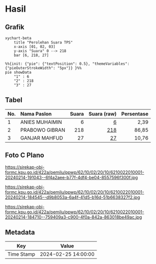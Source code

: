 # Hasil

## Grafik

```mermaid
xychart-beta
    title "Perolehan Suara TPS"
    x-axis [01, 02, 03]
    y-axis "Suara" 0 --> 218
    bar [6, 218, 27]
```

```mermaid
%%{init: {"pie": {"textPosition": 0.5}, "themeVariables": {"pieOuterStrokeWidth": "5px"}} }%%
pie showData
    "1" : 6
    "2" : 218
    "3" : 27
```

## Tabel

| No. | Nama Paslon    | Suara | Suara (raw) | Persentase |
|:--- |:-------------- | -----:| -----------:| ----------:|
| 1   | ANIES MUHAIMIN | 6     | [6][p-1]    | 2,39       |
| 2   | PRABOWO GIBRAN | 218   | [218][p-2]  | 86,85      |
| 3   | GANJAR MAHFUD  | 27    | [27][p-3]   | 10,76      |


[p-1]: https://github.com/gigit-pemilu/pemilu-2024-62-kalimantan-tengah/blob/main/pilpres/hitung-suara/sub/62-kalimantan-tengah/sub/10-gunung-mas/sub/02-kurun/sub/2010-tumbang-hakau/sub/001-tps/sub/paslon-1.txt
[p-2]: https://github.com/gigit-pemilu/pemilu-2024-62-kalimantan-tengah/blob/main/pilpres/hitung-suara/sub/62-kalimantan-tengah/sub/10-gunung-mas/sub/02-kurun/sub/2010-tumbang-hakau/sub/001-tps/sub/paslon-2.txt
[p-3]: https://github.com/gigit-pemilu/pemilu-2024-62-kalimantan-tengah/blob/main/pilpres/hitung-suara/sub/62-kalimantan-tengah/sub/10-gunung-mas/sub/02-kurun/sub/2010-tumbang-hakau/sub/001-tps/sub/paslon-3.txt

## Foto C Plano

https://sirekap-obj-formc.kpu.go.id/422a/pemilu/ppwp/62/10/02/20/10/6210022010001-20240214-191043--6f4a2aee-b77f-4df4-be04-8557596f300f.jpg

https://sirekap-obj-formc.kpu.go.id/422a/pemilu/ppwp/62/10/02/20/10/6210022010001-20240214-184545--d9b8053a-6a4f-41d5-b16d-51b6638327f2.jpg

https://sirekap-obj-formc.kpu.go.id/422a/pemilu/ppwp/62/10/02/20/10/6210022010001-20240214-184710--759409a3-c900-4f0a-842a-863018be49ac.jpg


## Metadata

| Key        | Value               |
| ---------- | ------------------- |
| Time Stamp | 2024-02-25 14:00:00 |



